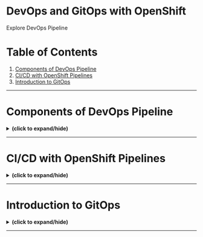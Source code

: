# DevOps and GitOps with OpenShift
Explore DevOps Pipeline

# Table of Contents
1. [Components of DevOps Pipeline](#devops_pipeline)
2. [CI/CD with OpenShift Pipelines](#cicd_with_openshift)
3. [Introduction to GitOps](#intro_to_gitops)

---


<a id="devops_pipeline"></a>
# Components of DevOps Pipeline
<details close>
<summary><b>(click to expand/hide)</b></summary>
<!-- MarkdownTOC -->



<!-- /MarkdownTOC -->
</details>

---

<a id="cicd_with_openshift"></a>
# CI/CD with OpenShift Pipelines
<details close>
<summary><b>(click to expand/hide)</b></summary>
<!-- MarkdownTOC -->



<!-- /MarkdownTOC -->
</details>

---

<a id="intro_to_gitops"></a>
# Introduction to GitOps
<details close>
<summary><b>(click to expand/hide)</b></summary>
<!-- MarkdownTOC -->



<!-- /MarkdownTOC -->
</details>

---
